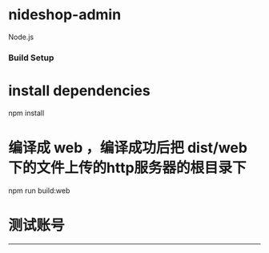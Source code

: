 # nideshop-admin
Node.js

### Build Setup

# install dependencies
npm install

# 编译成 web ，编译成功后把 dist/web 下的文件上传的http服务器的根目录下
npm run build:web
# 测试账号

---

